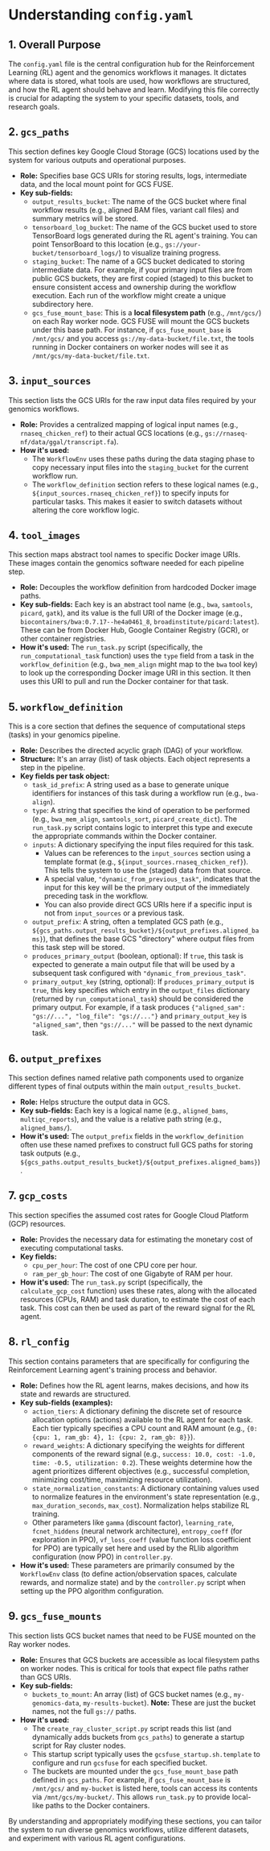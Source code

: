 # Understanding `config.yaml`

## 1. Overall Purpose

The `config.yaml` file is the central configuration hub for the Reinforcement Learning (RL) agent and the genomics workflows it manages. It dictates where data is stored, what tools are used, how workflows are structured, and how the RL agent should behave and learn. Modifying this file correctly is crucial for adapting the system to your specific datasets, tools, and research goals.

## 2. `gcs_paths`

This section defines key Google Cloud Storage (GCS) locations used by the system for various outputs and operational purposes.

*   **Role:** Specifies base GCS URIs for storing results, logs, intermediate data, and the local mount point for GCS FUSE.
*   **Key sub-fields:**
    *   `output_results_bucket`: The name of the GCS bucket where final workflow results (e.g., aligned BAM files, variant call files) and summary metrics will be stored.
    *   `tensorboard_log_bucket`: The name of the GCS bucket used to store TensorBoard logs generated during the RL agent's training. You can point TensorBoard to this location (e.g., `gs://your-bucket/tensorboard_logs/`) to visualize training progress.
    *   `staging_bucket`: The name of a GCS bucket dedicated to storing intermediate data. For example, if your primary input files are from public GCS buckets, they are first copied (staged) to this bucket to ensure consistent access and ownership during the workflow execution. Each run of the workflow might create a unique subdirectory here.
    *   `gcs_fuse_mount_base`: This is a **local filesystem path** (e.g., `/mnt/gcs/`) on each Ray worker node. GCS FUSE will mount the GCS buckets under this base path. For instance, if `gcs_fuse_mount_base` is `/mnt/gcs/` and you access `gs://my-data-bucket/file.txt`, the tools running in Docker containers on worker nodes will see it as `/mnt/gcs/my-data-bucket/file.txt`.

## 3. `input_sources`

This section lists the GCS URIs for the raw input data files required by your genomics workflows.

*   **Role:** Provides a centralized mapping of logical input names (e.g., `rnaseq_chicken_ref`) to their actual GCS locations (e.g., `gs://rnaseq-nf/data/ggal/transcript.fa`).
*   **How it's used:**
    *   The `WorkflowEnv` uses these paths during the data staging phase to copy necessary input files into the `staging_bucket` for the current workflow run.
    *   The `workflow_definition` section refers to these logical names (e.g., `${input_sources.rnaseq_chicken_ref}`) to specify inputs for particular tasks. This makes it easier to switch datasets without altering the core workflow logic.

## 4. `tool_images`

This section maps abstract tool names to specific Docker image URIs. These images contain the genomics software needed for each pipeline step.

*   **Role:** Decouples the workflow definition from hardcoded Docker image paths.
*   **Key sub-fields:** Each key is an abstract tool name (e.g., `bwa`, `samtools`, `picard`, `gatk`), and its value is the full URI of the Docker image (e.g., `biocontainers/bwa:0.7.17--he4a0461_8`, `broadinstitute/picard:latest`). These can be from Docker Hub, Google Container Registry (GCR), or other container registries.
*   **How it's used:** The `run_task.py` script (specifically, the `run_computational_task` function) uses the `type` field from a task in the `workflow_definition` (e.g., `bwa_mem_align` might map to the `bwa` tool key) to look up the corresponding Docker image URI in this section. It then uses this URI to pull and run the Docker container for that task.

## 5. `workflow_definition`

This is a core section that defines the sequence of computational steps (tasks) in your genomics pipeline.

*   **Role:** Describes the directed acyclic graph (DAG) of your workflow.
*   **Structure:** It's an array (list) of task objects. Each object represents a step in the pipeline.
*   **Key fields per task object:**
    *   `task_id_prefix`: A string used as a base to generate unique identifiers for instances of this task during a workflow run (e.g., `bwa-align`).
    *   `type`: A string that specifies the kind of operation to be performed (e.g., `bwa_mem_align`, `samtools_sort`, `picard_create_dict`). The `run_task.py` script contains logic to interpret this type and execute the appropriate commands within the Docker container.
    *   `inputs`: A dictionary specifying the input files required for this task.
        *   Values can be references to the `input_sources` section using a template format (e.g., `${input_sources.rnaseq_chicken_ref}`). This tells the system to use the (staged) data from that source.
        *   A special value, `"dynamic_from_previous_task"`, indicates that the input for this key will be the primary output of the immediately preceding task in the workflow.
        *   You can also provide direct GCS URIs here if a specific input is not from `input_sources` or a previous task.
    *   `output_prefix`: A string, often a templated GCS path (e.g., `${gcs_paths.output_results_bucket}/${output_prefixes.aligned_bams}`), that defines the base GCS "directory" where output files from this task step will be stored.
    *   `produces_primary_output` (boolean, optional): If `true`, this task is expected to generate a main output file that will be used by a subsequent task configured with `"dynamic_from_previous_task"`.
    *   `primary_output_key` (string, optional): If `produces_primary_output` is `true`, this key specifies which entry in the `output_files` dictionary (returned by `run_computational_task`) should be considered the primary output. For example, if a task produces `{"aligned_sam": "gs://...", "log_file": "gs://..."}` and `primary_output_key` is `"aligned_sam"`, then `"gs://..."` will be passed to the next dynamic task.

## 6. `output_prefixes`

This section defines named relative path components used to organize different types of final outputs within the main `output_results_bucket`.

*   **Role:** Helps structure the output data in GCS.
*   **Key sub-fields:** Each key is a logical name (e.g., `aligned_bams`, `multiqc_reports`), and the value is a relative path string (e.g., `aligned_bams/`).
*   **How it's used:** The `output_prefix` fields in the `workflow_definition` often use these named prefixes to construct full GCS paths for storing task outputs (e.g., `${gcs_paths.output_results_bucket}/${output_prefixes.aligned_bams}`).

## 7. `gcp_costs`

This section specifies the assumed cost rates for Google Cloud Platform (GCP) resources.

*   **Role:** Provides the necessary data for estimating the monetary cost of executing computational tasks.
*   **Key fields:**
    *   `cpu_per_hour`: The cost of one CPU core per hour.
    *   `ram_per_gb_hour`: The cost of one Gigabyte of RAM per hour.
*   **How it's used:** The `run_task.py` script (specifically, the `calculate_gcp_cost` function) uses these rates, along with the allocated resources (CPUs, RAM) and task duration, to estimate the cost of each task. This cost can then be used as part of the reward signal for the RL agent.

## 8. `rl_config`

This section contains parameters that are specifically for configuring the Reinforcement Learning agent's training process and behavior.

*   **Role:** Defines how the RL agent learns, makes decisions, and how its state and rewards are structured.
*   **Key sub-fields (examples):**
    *   `action_tiers`: A dictionary defining the discrete set of resource allocation options (actions) available to the RL agent for each task. Each tier typically specifies a CPU count and RAM amount (e.g., `{0: {cpu: 1, ram_gb: 4}, 1: {cpu: 2, ram_gb: 8}}`).
    *   `reward_weights`: A dictionary specifying the weights for different components of the reward signal (e.g., `success: 10.0, cost: -1.0, time: -0.5, utilization: 0.2`). These weights determine how the agent prioritizes different objectives (e.g., successful completion, minimizing cost/time, maximizing resource utilization).
    *   `state_normalization_constants`: A dictionary containing values used to normalize features in the environment's state representation (e.g., `max_duration_seconds`, `max_cost`). Normalization helps stabilize RL training.
    *   Other parameters like `gamma` (discount factor), `learning_rate`, `fcnet_hiddens` (neural network architecture), `entropy_coeff` (for exploration in PPO), `vf_loss_coeff` (value function loss coefficient for PPO) are typically set here and used by the RLlib algorithm configuration (now PPO) in `controller.py`.
*   **How it's used:** These parameters are primarily consumed by the `WorkflowEnv` class (to define action/observation spaces, calculate rewards, and normalize state) and by the `controller.py` script when setting up the PPO algorithm configuration.

## 9. `gcs_fuse_mounts`

This section lists GCS bucket names that need to be FUSE mounted on the Ray worker nodes.

*   **Role:** Ensures that GCS buckets are accessible as local filesystem paths on worker nodes. This is critical for tools that expect file paths rather than GCS URIs.
*   **Key sub-fields:**
    *   `buckets_to_mount`: An array (list) of GCS bucket names (e.g., `my-genomics-data`, `my-results-bucket`). **Note:** These are just the bucket names, not the full `gs://` paths.
*   **How it's used:**
    *   The `create_ray_cluster_script.py` script reads this list (and dynamically adds buckets from `gcs_paths`) to generate a startup script for Ray cluster nodes.
    *   This startup script typically uses the `gcsfuse_startup.sh.template` to configure and run `gcsfuse` for each specified bucket.
    *   The buckets are mounted under the `gcs_fuse_mount_base` path defined in `gcs_paths`. For example, if `gcs_fuse_mount_base` is `/mnt/gcs/` and `my-bucket` is listed here, tools can access its contents via `/mnt/gcs/my-bucket/`. This allows `run_task.py` to provide local-like paths to the Docker containers.

By understanding and appropriately modifying these sections, you can tailor the system to run diverse genomics workflows, utilize different datasets, and experiment with various RL agent configurations.
